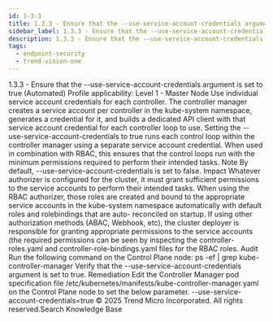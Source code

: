 ```yaml
---
id: 1-3-3
title: 1.3.3 - Ensure that the --use-service-account-credentials argument is set to true (Automated)
sidebar_label: 1.3.3 - Ensure that the --use-service-account-credentials argument is set to true (Automated)
description: 1.3.3 - Ensure that the --use-service-account-credentials argument is set to true (Automated)
tags:
  - endpoint-security
  - trend-vision-one
---
```


 1.3.3 - Ensure that the --use-service-account-credentials argument is set to true (Automated) Profile applicability: Level 1 - Master Node Use individual service account credentials for each controller. The controller manager creates a service account per controller in the kube-system namespace, generates a credential for it, and builds a dedicated API client with that service account credential for each controller loop to use. Setting the --use-service-account-credentials to true runs each control loop within the controller manager using a separate service account credential. When used in combination with RBAC, this ensures that the control loops run with the minimum permissions required to perform their intended tasks. Note By default, --use-service-account-credentials is set to false. Impact Whatever authorizer is configured for the cluster, it must grant sufficient permissions to the service accounts to perform their intended tasks. When using the RBAC authorizer, those roles are created and bound to the appropriate service accounts in the kube-system namespace automatically with default roles and rolebindings that are auto- reconciled on startup. If using other authorization methods (ABAC, Webhook, etc), the cluster deployer is responsible for granting appropriate permissions to the service accounts (the required permissions can be seen by inspecting the controller-roles.yaml and controller-role-bindings.yaml files for the RBAC roles. Audit Run the following command on the Control Plane node: ps -ef | grep kube-controller-manager Verify that the --use-service-account-credentials argument is set to true. Remediation Edit the Controller Manager pod specification file /etc/kubernetes/manifests/kube-controller-manager.yaml on the Control Plane node to set the below parameter. --use-service-account-credentials=true © 2025 Trend Micro Incorporated. All rights reserved.Search Knowledge Base